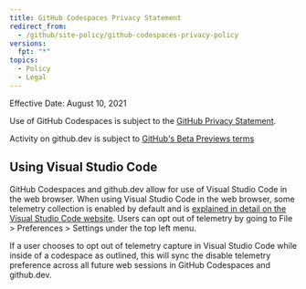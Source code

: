 ```yaml
---
title: GitHub Codespaces Privacy Statement
redirect_from:
  - /github/site-policy/github-codespaces-privacy-policy
versions:
  fpt: "*"
topics:
  - Policy
  - Legal
---
```


Effective Date: August 10, 2021

Use of GitHub Codespaces is subject to the [GitHub Privacy Statement](/github/site-policy/github-privacy-statement).

Activity on github.dev is subject to [GitHub's Beta Previews terms](/github/site-policy/github-terms-of-service#j-beta-previews)

## Using Visual Studio Code

GitHub Codespaces and github.dev allow for use of Visual Studio Code in the web browser. When using Visual Studio Code in the web browser, some telemetry collection is enabled by default and is [explained in detail on the Visual Studio Code website](https://code.visualstudio.com/docs/getstarted/telemetry). Users can opt out of telemetry by going to File > Preferences > Settings under the top left menu.

If a user chooses to opt out of telemetry capture in Visual Studio Code while inside of a codespace as outlined, this will sync the disable telemetry preference across all future web sessions in GitHub Codespaces and github.dev.
